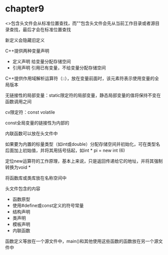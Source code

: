# chapter9

<>包含头文件会从标准位置查找，而""包含头文件会先从当前工作目录或者源目录查找，最后才会在标准位置查找

新定义会隐藏旧定义

C++提供两种变量声明

- 定义声明 给变量分配存储空间
- 引用声明 引用已有变量，不给变量分配存储空间

C++提供作用域解析运算符（::），放在变量前面时，该元素符表示使用变量的全局版本

无链接性的局部变量：static限定符的局部变量，静态局部变量的值将保持不变在函数调用之间

cv限定符：const volatile

const全局变量的链接性为内部的

内联函数可以放在头文件中

如果要为内置的标量类型（如int或double）分配存储空间并初始化，可在类型名后面加上初始值，并将其用括号括起，如int * pi = new int (6)

定位new运算符的工作原理，基本上来说，只是返回传递给它的地址，并将其强制转换为void *

将函数库或类库放在名称空间中

头文件包含的内容

- 函数原型
- 使用#define或const定义的符号常量
- 结构声明
- 类声明
- 模板声明
- 内联函数

函数定义等放在一个源文件中，main()和其他使用这些函数的函数放在另一个源文件中

